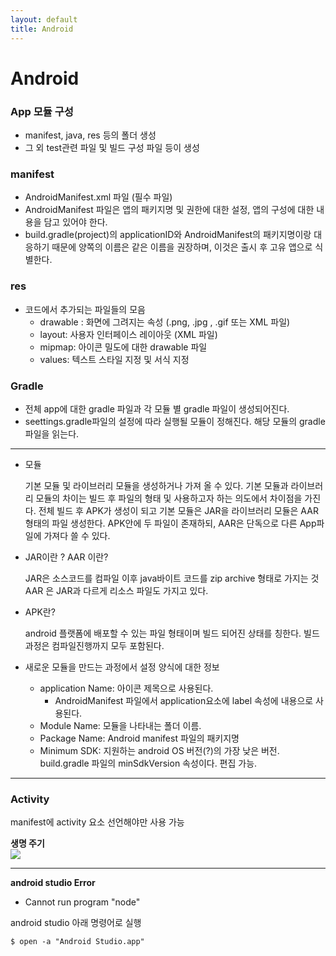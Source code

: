 ```yaml
---
layout: default
title: Android
---
```


# **Android**

### App 모듈 구성

- manifest, java, res 등의 폴더 생성
- 그 외 test관련 파일 및 빌드 구성 파일 등이 생성

### manifest

- AndroidManifest.xml 파일 (필수 파일)
- AndroidManifest 파일은 앱의 패키지명 및 권한에 대한 설정, 앱의 구성에 대한 내용을 담고 있어야 한다.
- build.gradle(project)의 applicationID와 AndroidManifest의 패키지명이랑 대응하기 때문에 양쪽의 이름은 같은 이름을 권장하며, 이것은 출시 후 고유 앱으로 식별한다.

### res

- 코드에서 추가되는 파일들의 모음
  - drawable : 화면에 그려지는 속성 (.png, .jpg , .gif 또는 XML 파일)
  - layout: 사용자 인터페이스 레이아웃 (XML 파일)
  - mipmap: 아이콘 밀도에 대한 drawable 파일
  - values: 텍스트 스타일 지정 및 서식 지정

### Gradle

- 전체 app에 대한 gradle 파일과 각 모듈 별 gradle 파일이 생성되어진다.
- seettings.gradle파일의 설정에 따라 실행될 모듈이 정해진다. 해당 모듈의 gradle 파일을 읽는다.

---

- 모듈

  기본 모듈 및 라이브러리 모듈을 생성하거나 가져 올 수 있다.
  기본 모듈과 라이브러리 모듈의 차이는 빌드 후 파일의 형태 및 사용하고자 하는 의도에서 차이점을 가진다.
  전체 빌드 후 APK가 생성이 되고 기본 모듈은 JAR을 라이브러리 모듈은 AAR형태의 파일 생성한다. APK안에 두 파일이 존재하되, AAR은 단독으로 다른 App파일에 가져다 쓸 수 있다.

- JAR이란 ? AAR 이란?

  JAR은 소스코드를 컴파일 이후 java바이트 코드를 zip archive 형태로 가지는 것
  AAR 은 JAR과 다르게 리소스 파일도 가지고 있다.

- APK란?

  android 플랫폼에 배포할 수 있는 파일 형태이며 빌드 되어진 상태를 칭한다. 빌드 과정은 컴파일진행까지 모두 포함된다.

- 새로운 모듈을 만드는 과정에서 설정 양식에 대한 정보
  - application Name: 아이콘 제목으로 사용된다.
    - AndroidManifest 파일에서 application요소에 label 속성에 내용으로 사용된다.
  - Module Name: 모듈을 나타내는 폴더 이름.
  - Package Name: Android manifest 파일의 패키지명
  - Minimum SDK: 지원하는 android OS 버전(?)의 가장 낮은 버전. build.gradle 파일의 minSdkVersion 속성이다. 편집 가능.

---

### Activity

manifest에 activity 요소 선언해야만 사용 가능

**생명 주기**<br/>
![](../../../images/android/activity_lifecycle.png)

---
**android studio Error**
- Cannot run program "node"

android studio 아래 명령어로 실행
```
$ open -a "Android Studio.app"
```